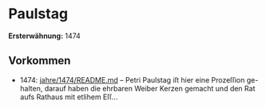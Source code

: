 # Paulstag

**Ersterwähnung:** 1474

## Vorkommen
- 1474: [jahre/1474/README.md](../jahre/1474/README.md) – Petri Paulstag iſt hier eine Prozeſſion ge-
halten, darauf haben die ehrbaren Weiber Kerzen gemacht
und den Rat aufs Rathaus mit etlihem Eſſ...
